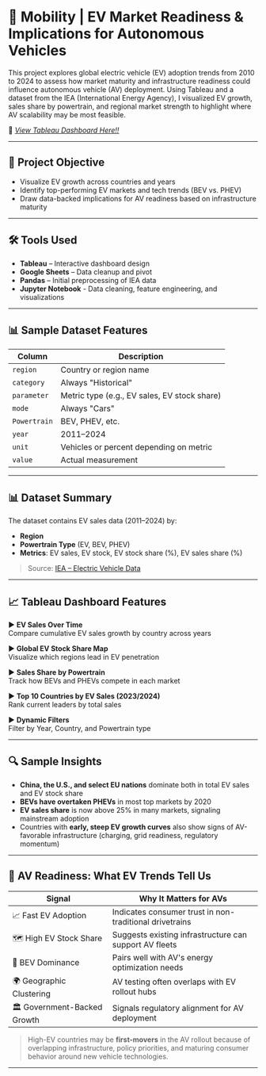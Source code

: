 # 🚗 Mobility | EV Market Readiness & Implications for Autonomous Vehicles

This project explores global electric vehicle (EV) adoption trends from 2010 to 2024 to assess how market maturity and infrastructure readiness could influence autonomous vehicle (AV) deployment. Using Tableau and a dataset from the IEA (International Energy Agency), I visualized EV growth, sales share by powertrain, and regional market strength to highlight where AV scalability may be most feasible.


🔗 *[View Tableau Dashboard Here!!](https://public.tableau.com/views/EVMarketReadinessAVImplications/Dashboard1?:language=en-US&publish=yes&:sid=&:redirect=auth&:display_count=n&:origin=viz_share_link)*


---

## 🎯 Project Objective

- Visualize EV growth across countries and years
- Identify top-performing EV markets and tech trends (BEV vs. PHEV)
- Draw data-backed implications for AV readiness based on infrastructure maturity

---

## 🛠️ Tools Used

- **Tableau** – Interactive dashboard design  
- **Google Sheets** – Data cleanup and pivot  
- **Pandas** – Initial preprocessing of IEA data
- **Jupyter Notebook** - Data cleaning, feature engineering, and visualizations

---


## 📊 Sample Dataset Features

| Column              | Description                           |
|---------------------|----------------------------------------|
| `region`              | Country or region name                            |
| `category`           | Always "Historical"  |
| `parameter`          | Metric type (e.g., EV sales, EV stock share)      |
| `mode`          | Always "Cars"            |
| `Powertrain`   | BEV, PHEV, etc.       |
| `year`   | 2011–2024        |
| `unit`   | Vehicles or percent depending on metric        |
| `value`   | Actual measurement        | 

---

## 📊 Dataset Summary

The dataset contains EV sales data (2011–2024) by:
- **Region**
- **Powertrain Type** (EV, BEV, PHEV)
- **Metrics**: EV sales, EV stock, EV stock share (%), EV sales share (%)

> Source: [IEA – Electric Vehicle Data](https://www.kaggle.com/datasets/jainaru/electric-car-sales-2010-2024)

---

## 📈 Tableau Dashboard Features

▶ **EV Sales Over Time**  
Compare cumulative EV sales growth by country across years

▶ **Global EV Stock Share Map**  
Visualize which regions lead in EV penetration

▶ **Sales Share by Powertrain**  
Track how BEVs and PHEVs compete in each market

▶ **Top 10 Countries by EV Sales (2023/2024)**  
Rank current leaders by total sales

▶ **Dynamic Filters**  
Filter by Year, Country, and Powertrain type


---

## 🔍 Sample Insights

- **China, the U.S., and select EU nations** dominate both in total EV sales and EV stock share
- **BEVs have overtaken PHEVs** in most top markets by 2020
- **EV sales share** is now above 25% in many markets, signaling mainstream adoption
- Countries with **early, steep EV growth curves** also show signs of AV-favorable infrastructure (charging, grid readiness, regulatory momentum)

---

## 🚀 AV Readiness: What EV Trends Tell Us

| Signal                        | Why It Matters for AVs                                  |
|------------------------------|----------------------------------------------------------|
| 📈 Fast EV Adoption           | Indicates consumer trust in non-traditional drivetrains |
| 🗺️ High EV Stock Share        | Suggests existing infrastructure can support AV fleets   |
| 🔌 BEV Dominance              | Pairs well with AV's energy optimization needs          |
| 🌍 Geographic Clustering      | AV testing often overlaps with EV rollout hubs          |
| 🏛️ Government-Backed Growth  | Signals regulatory alignment for AV deployment          |

> High-EV countries may be **first-movers** in the AV rollout because of overlapping infrastructure, policy priorities, and maturing consumer behavior around new vehicle technologies.

---

